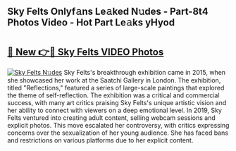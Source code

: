 ## Sky Felts Onlyf𝚊ns Le𝚊ked N𝚞des - Part-8t4 Photos Video - Hot Part Le𝚊ks yHyod

# <h2><a href="http://ac37578.deff.icu/?id=Sky+Felts">🔗 New 👉🔴 Sky Felts VIDEO Photos</a></h2>

[![Sky Felts N𝚞des](https://i.imgur.com/rIISA9y.gif)](http://ac37578.deff.icu/?id=Sky+Felts)
Sky Felts's breakthrough exhibition came in 2015, when she showcased her work at the Saatchi Gallery in London. The exhibition, titled "Reflections," featured a series of large-scale paintings that explored the theme of self-reflection. The exhibition was a critical and commercial success, with many art critics praising Sky Felts's unique artistic vision and her ability to connect with viewers on a deep emotional level. In 2019, Sky Felts ventured into creating adult content, selling webcam sessions and explicit photos. This move escalated her controversy, with critics expressing concerns over the sexualization of her young audience. She has faced bans and restrictions on various platforms due to her explicit content.
